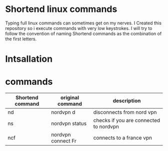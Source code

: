 # Shortend linux commands
Typing full linux commands can sometimes get on my nerves. I Created this repository so i execute commands with very low keystrokes.
I will try to follow the convention of naming  Shortend commands as the combination of the first letters. 

# Intsallation
   

# commands

| Shortend command| original command| description |
| --------------- | --------------- |-------------|
| nd | nordvpn d | disconnects from nord vpn |
| ns | nordvpn status | checks if you are connected to nordvpn |
| ncf | nordvpn connect Fr | connects to a france vpn|
